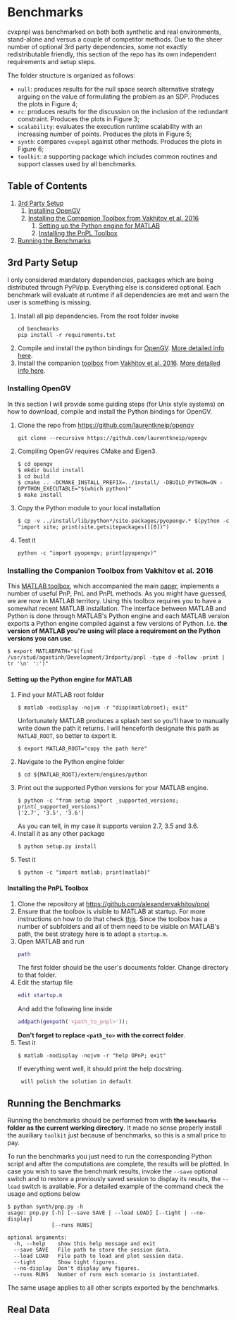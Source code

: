 # Benchmarks

cvxpnpl was benchmarked on both both synthetic and real environments, stand-alone and versus a couple of competitor methods. Due to the sheer number of optional 3rd party dependencies, some not exactly redistributable friendly, this section of the repo has its own independent requirements and setup steps.

The folder structure is organized as follows:
- `null`: produces results for the null space search alternative strategy arguing on the value of formulating the problem as an SDP. Produces the plots in Figure 4;
- `rc`: produces results for the discussion on the inclusion of the redundant constraint. Produces the plots in Figure 3;
- `scalability`: evaluates the execution runtime scalability with an increasing number of points. Produces the plots in Figure 5;
- `synth`: compares `cvxpnpl` against other methods. Produces the plots in Figure 6;
- `toolkit`: a supporting package which includes common routines and support classes used by all benchmarks.

## Table of Contents

1. [3rd Party Setup](#3rd-party-setup)
	1. [Installing OpenGV](#installing-opengv)
	2. [Installing the Companion Toolbox from Vakhitov et al. 2016](#installing-the-companion-toolbox-from-vakhitov-et-al-2016)
		1. [Setting up the Python engine for MATLAB](#setting-up-the-python-engine-for-matlab)
		2. [Installing the PnPL Toolbox](http://localhost:6419/#installing-the-pnpl-toolbox)
2. [Running the Benchmarks](#running-the-benchmarks)

<!-- ## Synthetic Data

The synthetic data experiments validate cvxpnpl against of numerous random realizations of points and lines, as well as other methods. These benchmarks generate the supporting data for the plots displayed in the paper.

**Important Note:** Until I figure out a way to dynamically import all the optional modules required by the competitor methods, you are required to meet all dependencies in order to run the benchmarks. However, in case you're not interested in going through all that trouble, remember that **you can always comment out the unavailable 3rd party methods and bypass the need for these dependencies**. It's not the most optimal solution but it will be a valuable workaround for most.
 -->
## 3rd Party Setup

I only considered mandatory dependencies, packages which are being distributed through PyPi/pip. Everything else is considered optional. Each benchmark will evaluate at runtime if all dependencies are met and warn the user is something is missing.

1. Install all pip dependencies. From the root folder invoke
	```
	cd benchmarks
	pip install -r requirements.txt
	```
2. Compile and install the python bindings for [OpenGV](https://github.com/laurentkneip/opengv). [More detailed info here](#installing-opengv).
3. Install the companion [toolbox](https://github.com/alexandervakhitov/pnpl) from [Vakhitov et al. 2016](https://link.springer.com/chapter/10.1007/978-3-319-46478-7_36). [More detailed info here](#installing-the-companion-toolbox-from-vakhitov-et-al-2016).

### Installing OpenGV

In this section I will provide some guiding steps (for Unix style systems) on how to download, compile and install the Python bindings for OpenGV.

1. Clone the repo from https://github.com/laurentkneip/opengv
	```
	git clone --recursive https://github.com/laurentkneip/opengv
	```
2. Compiling OpenGV requires CMake and Eigen3.
	```
	$ cd opengv
	$ mkdir build install
	$ cd build
	$ cmake .. -DCMAKE_INSTALL_PREFIX=../install/ -DBUILD_PYTHON=ON -DPYTHON_EXECUTABLE="$(which python)"
	$ make install
	```
3. Copy the Python module to your local installation
	```
	$ cp -v ../install/lib/python*/site-packages/pyopengv.* $(python -c "import site; print(site.getsitepackages()[0])")
	```
4. Test it
	```
	python -c "import pyopengv; print(pyopengv)"
	```

### Installing the Companion Toolbox from Vakhitov et al. 2016

This [MATLAB toolbox](https://github.com/alexandervakhitov/pnpl), which accompanied the main [paper](https://link.springer.com/chapter/10.1007/978-3-319-46478-7_36), implements a number of useful PnP, PnL and PnPL methods. As you might have guessed, we are now in MATLAB territory. Using this toolbox requires you to have a somewhat recent MATLAB installation. The interface between MATLAB and Python is done through MATLAB's Python engine and each MATLAB version exports a Python engine compiled against a few versions of Python. I.e. **the version of MATLAB you're using will place a requirement on the Python versions you can use**.

```
$ export MATLABPATH="$(find /usr/stud/agostinh/Development/3rdparty/pnpl -type d -follow -print | tr '\n' ':')"
````

#### Setting up the Python engine for MATLAB

1. Find your MATLAB root folder
	```
	$ matlab -nodisplay -nojvm -r "disp(matlabroot); exit"
	```
	Unfortunately MATLAB produces a splash text so you'll have to manually write down the path it returns. I will henceforth designate this path as `MATLAB_ROOT`, so better to export it.
	```
	$ export MATLAB_ROOT="copy the path here"
	```
2. Navigate to the Python engine folder
	```
	$ cd ${MATLAB_ROOT}/extern/engines/python
	```
3. Print out the supported Python versions for your MATLAB engine.
	```
	$ python -c "from setup import _supported_versions; print(_supported_versions)"
	['2.7', '3.5', '3.6']
	```
	As you can tell, in my case it supports version 2.7, 3.5 and 3.6.
4. Install it as any other package
	```
	$ python setup.py install
	```
5. Test it
	```
	$ python -c "import matlab; print(matlab)"
	```

#### Installing the PnPL Toolbox

1. Clone the repository at https://github.com/alexandervakhitov/pnpl
2. Ensure that the toolbox is visible to MATLAB at startup. For more instructions on how to do that check [this](https://www.mathworks.com/help/matlab/matlab_env/add-folders-to-matlab-search-path-at-startup.html). Since the toolbox has a number of subfolders and all of them need to be visible on MATLAB's path, the best strategy here is to adopt a `startup.m`.
3. Open MATLAB and run
	```matlab
	path
	```
	The first folder should be the user's documents folder. Change directory to that folder.
4. Edit the startup file
	```matlab
	edit startup.m
	```
	And add the following line inside
	```matlab
	addpath(genpath('<path_to_pnpl>'));
	```
	**Don't forget to replace `<path_to>` with the correct folder**.
5. Test it
	```
	$ matlab -nodisplay -nojvm -r "help OPnP; exit"
	```
	If everything went well, it should print the help docstring.
	```
	 will polish the solution in default
	```

## Running the Benchmarks

Running the benchmarks should be performed from with **the `benchmarks` folder as the current working directory**. It made no sense properly install the auxiliary `toolkit` just because of benchmarks, so this is a small price to pay.


To run the benchmarks you just need to run the corresponding Python script and after the computations are complete, the results will be plotted. In case you wish to save the benchmark results, invoke the `--save` optional switch and to restore a previously saved session to display its results, the `--load` switch is available. For a detailed example of the command check the usage and options below

```
$ python synth/pnp.py -h
usage: pnp.py [-h] [--save SAVE | --load LOAD] [--tight | --no-display]
              [--runs RUNS]

optional arguments:
  -h, --help    show this help message and exit
  --save SAVE   File path to store the session data.
  --load LOAD   File path to load and plot session data.
  --tight       Show tight figures.
  --no-display  Don't display any figures.
  --runs RUNS   Number of runs each scenario is instantiated.
```
The same usage applies to all other scripts exported by the benchmarks.

## Real Data


